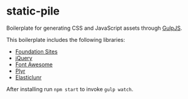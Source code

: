 # static-pile
Boilerplate for generating CSS and JavaScript assets through [GulpJS](https://gulpjs.com/).

This boilerplate includes the following libraries:
* [Foundation Sites](https://foundation.zurb.com/sites.html)
* [jQuery](https://jquery.com/)
* [Font Awesome](https://fontawesome.com/)
* [Plyr](https://plyr.io/)
* [Elasticlunr](http://elasticlunr.com/)

After installing run `npm start` to invoke `gulp watch`.
